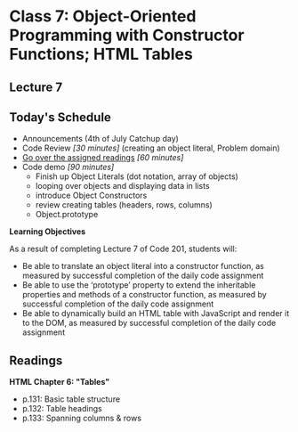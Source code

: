 # Class 7: Object-Oriented Programming with Constructor Functions; HTML Tables

<a id="top"></a>
## Lecture 7

## Today's Schedule
- Announcements (4th of July Catchup day)
- Code Review *[30 minutes]* (creating an object literal, Problem domain)
- [Go over the assigned readings](#readings) *[60 minutes]*
- Code demo *[90 minutes]*
    - Finish up Object Literals (dot notation, array of objects)
    - looping over objects and displaying data in lists
    - introduce Object Constructors
    - review creating tables (headers, rows, columns)
    - Object.prototype

**Learning Objectives**

As a result of completing Lecture 7 of Code 201, students will:
- Be able to translate an object literal into a constructor function, as measured by successful completion of the daily code assignment
- Be able to use the ‘prototype’ property to extend the inheritable properties and methods of a constructor function, as measured by successful completion of the daily code assignment
- Be able to dynamically build an HTML table with JavaScript and render it to the DOM, as measured by successful completion of the daily code assignment

<a id="readings"></a>

## Readings

**HTML Chapter 6: "Tables"**

- p.131: Basic table structure
- p.132: Table headings
- p.133: Spanning columns & rows

